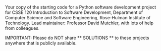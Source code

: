 Your copy of the starting code for a Python software development project
for CSSE 120 Introduction to Software Development,
Department of Computer Science and Software Engineering,
Rose-Hulman Institute of Technology.
Lead maintainer: Professor David Mutchler, with lots of help from colleagues.

IMPORTANT: Please do NOT share ** SOLUTIONS ** to these projects
anywhere that is publicly available.
